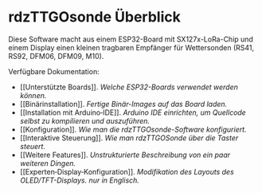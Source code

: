 # rdzTTGOsonde Überblick

Diese Software macht aus einem ESP32-Board mit SX127x-LoRa-Chip und einem Display einen kleinen tragbaren Empfänger für Wettersonden (RS41, RS92, DFM06, DFM09, M10).

Verfügbare Dokumentation:
- [[Unterstützte Boards]]. _Welche ESP32-Boards verwendet werden können._
- [[Binärinstallation]]. _Fertige Binär-Images auf das Board laden._
- [[Installation mit Arduino‐IDE]]. _Arduino IDE einrichten, um Quellcode selbst zu kompilieren und auszuführen._
- [[Konfiguration]]. _Wie man die rdzTTGOsonde-Software konfiguriert._
- [[Interaktive Steuerung]]. _Wie man rdzTTGOSonde über die Taster steuert._
- [[Weitere Features]]. _Unstrukturierte Beschreibung von ein paar weiteren Dingen._
- [[Experten‐Display‐Konfiguration]]. _Modifikation des Layouts des OLED/TFT-Displays. nur in Englisch._
